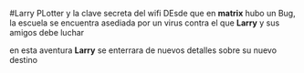 #Larry PLotter y la clave secreta del wifi
DEsde que en **matrix** hubo un Bug, la escuela se encuentra asediada por un virus
contra el que **Larry** y sus amigos debe luchar

en esta aventura **Larry** se enterrara de nuevos detalles sobre su nuevo destino
